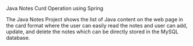 Java Notes Curd Operation using Spring

The Java Notes Project shows the list of Java content on the web page in the card format where the user can easily read the notes and user can add, update, and delete the notes which can be directly stored in the MySQL database.
